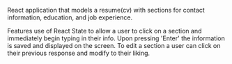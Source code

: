 React application that models a resume(cv) with sections for contact information, education, and job experience.

Features use of React State to allow a user to click on a section and immediately begin typing in their info. Upon pressing 'Enter' the information is saved and displayed on the screen. To edit a section a user can click on their previous response and modify to their liking.